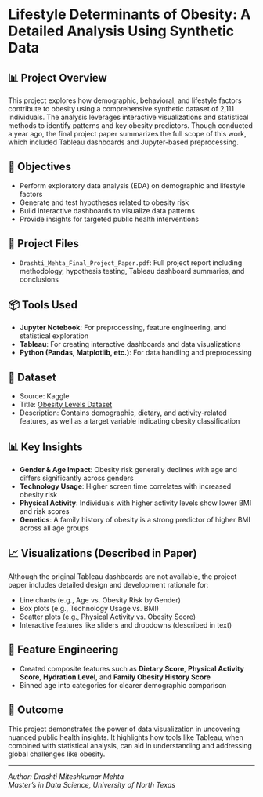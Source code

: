 # Lifestyle Determinants of Obesity: A Detailed Analysis Using Synthetic Data

## 📊 Project Overview

This project explores how demographic, behavioral, and lifestyle factors contribute to obesity using a comprehensive synthetic dataset of 2,111 individuals. The analysis leverages interactive visualizations and statistical methods to identify patterns and key obesity predictors. Though conducted a year ago, the final project paper summarizes the full scope of this work, which included Tableau dashboards and Jupyter-based preprocessing.

## 🧠 Objectives

- Perform exploratory data analysis (EDA) on demographic and lifestyle factors
- Generate and test hypotheses related to obesity risk
- Build interactive dashboards to visualize data patterns
- Provide insights for targeted public health interventions

## 📁 Project Files

- `Drashti_Mehta_Final_Project_Paper.pdf`: Full project report including methodology, hypothesis testing, Tableau dashboard summaries, and conclusions

## 📦 Tools Used

- **Jupyter Notebook**: For preprocessing, feature engineering, and statistical exploration  
- **Tableau**: For creating interactive dashboards and data visualizations  
- **Python (Pandas, Matplotlib, etc.)**: For data handling and preprocessing

## 📌 Dataset

- Source: Kaggle  
- Title: [Obesity Levels Dataset](https://www.kaggle.com/datasets/fatemehmehrparvar/obesity-levels)  
- Description: Contains demographic, dietary, and activity-related features, as well as a target variable indicating obesity classification

## 📊 Key Insights

- **Gender & Age Impact**: Obesity risk generally declines with age and differs significantly across genders
- **Technology Usage**: Higher screen time correlates with increased obesity risk
- **Physical Activity**: Individuals with higher activity levels show lower BMI and risk scores
- **Genetics**: A family history of obesity is a strong predictor of higher BMI across all age groups

## 📈 Visualizations (Described in Paper)

Although the original Tableau dashboards are not available, the project paper includes detailed design and development rationale for:
- Line charts (e.g., Age vs. Obesity Risk by Gender)
- Box plots (e.g., Technology Usage vs. BMI)
- Scatter plots (e.g., Physical Activity vs. Obesity Score)
- Interactive features like sliders and dropdowns (described in text)

## 🧩 Feature Engineering

- Created composite features such as **Dietary Score**, **Physical Activity Score**, **Hydration Level**, and **Family Obesity History Score**
- Binned age into categories for clearer demographic comparison

## 🎯 Outcome

This project demonstrates the power of data visualization in uncovering nuanced public health insights. It highlights how tools like Tableau, when combined with statistical analysis, can aid in understanding and addressing global challenges like obesity.

---

*Author: Drashti Miteshkumar Mehta*  
*Master’s in Data Science, University of North Texas*
